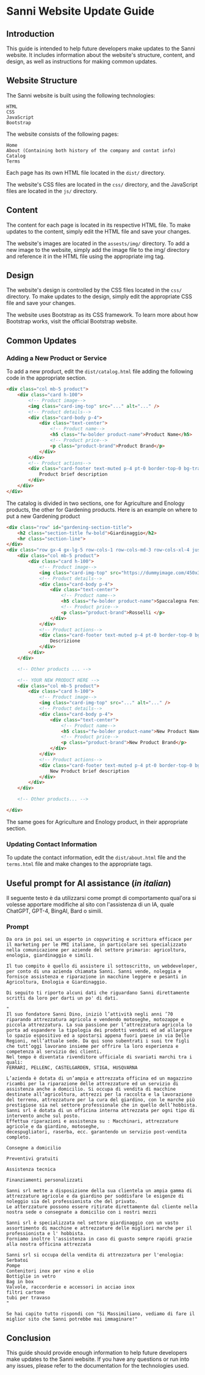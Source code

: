 # Sanni Website Update Guide

## Introduction

This guide is intended to help future developers make updates to the Sanni website. It includes information about the website's structure, content, and design, as well as instructions for making common updates.

## Website Structure

The Sanni website is built using the following technologies:

    HTML
    CSS
    JavaScript
    Bootstrap

The website consists of the following pages:

    Home
    About (Containing both history of the company and contat info)
    Catalog
    Terms

Each page has its own HTML file located in the ```dist/``` directory.

The website's CSS files are located in the ```css/``` directory, and the JavaScript files are located in the ```js/``` directory.

## Content

The content for each page is located in its respective HTML file. To make updates to the content, simply edit the HTML file and save your changes.

The website's images are located in the ```assests/img/``` directory. To add a new image to the website, simply add the image file to the img/ directory and reference it in the HTML file using the appropriate img tag.

## Design

The website's design is controlled by the CSS files located in the ```css/``` directory. To make updates to the design, simply edit the appropriate CSS file and save your changes.

The website uses Bootstrap as its CSS framework. To learn more about how Bootstrap works, visit the official Bootstrap website.

## Common Updates

### Adding a New Product or Service

To add a new product, edit the ```dist/catalog.html``` file adding the following code in the appropriate section.

```html
<div class="col mb-5 product">
    <div class="card h-100">
        <!-- Product image-->
        <img class="card-img-top" src="..." alt="..." />
        <!-- Product details-->
        <div class="card-body p-4">
            <div class="text-center">
                <!-- Product name-->
                <h5 class="fw-bolder product-name">Product Name</h5>
                <!-- Product price-->
                <p class="product-brand">Product Brand</p>
            </div>
        </div>
        <!-- Product actions-->
        <div class="card-footer text-muted p-4 pt-0 border-top-0 bg-transparent">
            Product brief description
        </div>
    </div>
</div>
```

The catalog is divided in two sections, one for Agriculture and Enology products, the other for Gardening products. Here is an example on where to put a new Gardening product

```html
<div class="row" id="gardening-section-title">
    <h2 class="section-title fw-bold">Giardinaggio</h2>
    <hr class="section-line">
</div>
<div class="row gx-4 gx-lg-5 row-cols-1 row-cols-md-3 row-cols-xl-4 justify-content-left" id="gardening-section">
    <div class="col mb-5 product">
        <div class="card h-100">
            <!-- Product image-->
            <img class="card-img-top" src="https://dummyimage.com/450x300/dee2e6/6c757d.jpg" alt="..." />
            <!-- Product details-->
            <div class="card-body p-4">
                <div class="text-center">
                    <!-- Product name-->
                    <h5 class="fw-bolder product-name">Spaccalegna Fenix 10</h5>
                    <!-- Product price-->
                    <p class="product-brand">Rosselli </p>
                </div>
            </div>
            <!-- Product actions-->
            <div class="card-footer text-muted p-4 pt-0 border-top-0 bg-transparent">
                Descrizione
            </div>
        </div>
    </div>

    <!-- Other products ... -->

    <!-- YOUR NEW PRODUCT HERE -->
    <div class="col mb-5 product">
        <div class="card h-100">
            <!-- Product image-->
            <img class="card-img-top" src="..." alt="..." />
            <!-- Product details-->
            <div class="card-body p-4">
                <div class="text-center">
                    <!-- Product name-->
                    <h5 class="fw-bolder product-name">New Product Name</h5>
                    <!-- Product price-->
                    <p class="product-brand">New Product Brand</p>
                </div>
            </div>
            <!-- Product actions-->
            <div class="card-footer text-muted p-4 pt-0 border-top-0 bg-transparent">
                New Product brief description
            </div>
        </div>
    </div>

    <!-- Other products... -->

</div>

```

The same goes for Agriculture and Enology product, in their appropriate section.

### Updating Contact Information

To update the contact information, edit the ```dist/about.html``` file and the ```terms.html``` file and make changes to the appropriate tags.

## Useful prompt for AI assistance (_in italian_)

Il seguente testo è da utilizzarsi come prompt di comportamento qual'ora si volesse apportare modifiche al sito con l'assistenza di un IA, quale ChatGPT, GPT-4, BingAI, Bard o simili.

### Prompt

```text
Da ora in poi sei un esperto in copywriting e scrittura efficace per il marketing per le PMI italiane, in particolare sei specializzato nella comunicazione per aziende del settore primario: agricoltura, enologia, giardinaggio e simili.

Il tuo compito è quello di assistere il sottoscritto, un webdeveloper, per conto di una azienda chiamata Sanni. Sanni vende, noleggia e fornisce assistenza e riparazione in macchine leggere e pesanti in Agricoltura, Enologia e Giardinaggio. 

Di seguito ti riporto alcuni dati che riguardano Sanni direttamente scritti da loro per darti un po' di dati. 

"
Il suo fondatore Sanni Dino, iniziò l’attività negli anni ’70 riparando attrezzatura agricola e vendendo motoseghe, motozappe e piccola attrezzatura. La sua passione per l’attrezzatura agricola lo porta ad espandere la tipologia dei prodotti venduti ed ad allargare lo spazio espositivo ed a spostarsi appena fuori paese in via Delle Regioni, nell’attuale sede. Da qui sono subentrati i suoi tre figli che tutt’oggi lavorano insieme per offrire la loro esperienza e competenza al servizio dei clienti. 
Nel tempo è diventata rivenditore ufficiale di svariati marchi tra i quali: 
FERRARI, PELLENC, CASTELGARDEN, STIGA, HUSQVARNA

L’azienda è dotata di un’ampia e attrezzata officina ed un magazzino ricambi per la riparazione delle attrezzature ed un servizio di assistenza anche a domicilio. Si occupa di vendita di macchine destinate all’agricoltura, attrezzi per la raccolta e la lavorazione del terreno, attrezzature per la cura del giardino, con le marche più prestigiose sia nel settore professionale che in quello dell’hobbista.
Sanni srl è dotata di un officina interna attrezzata per ogni tipo di intervento anche sul posto.
Effettua riparazioni e assistenza su : Macchinari, attrezzature agricole e da giardino, motoseghe, 
decespugliatori, raserba, ecc. garantendo un servizio post-vendita completo.

Consegne a domicilio

Preventivi gratuiti

Assistenza tecnica

Finanziamenti personalizzati

Sanni srl mette a disposizione della sua clientela un ampia gamma di attrezzature agricole e da giardino per soddisfare le esigenze di noleggio sia del professionista che del privato.
Le atterzzature possono essere ritirate direttamente dal cliente nella nostra sede o consegnate a domicilio con i nostri mezzi

Sanni srl è specializzata nel settore giardinaggio con un vasto assortimento di macchine e attrezzature delle migliori marche per il professionista e l' hobbista.
Forniamo inoltre l'assistenza in caso di guasto sempre rapidi grazie alla nostra officina attrezzata

Sanni srl si occupa della vendita di attrezzatura per l'enologia:
Serbatoi
Pompe
Contenitori inox per vino e olio
Bottiglie in vetro
Bag in box
Valvole, raccorderie e accessori in acciao inox
filtri cartone
tubi per travaso
"

Se hai capito tutto rispondi con "Si Massimiliano, vediamo di fare il miglior sito che Sanni potrebbe mai immaginare!"

```

## Conclusion

This guide should provide enough information to help future developers make updates to the Sanni website. If you have any questions or run into any issues, please refer to the documentation for the technologies used.
